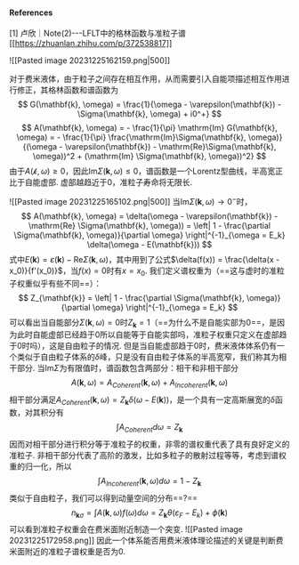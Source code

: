 #### References
[1] 卢欣｜Note(2)---LFLT中的格林函数与准粒子谱[[https://zhuanlan.zhihu.com/p/372538817]]


![[Pasted image 20231225162159.png|500]]

对于费米液体，由于粒子之间存在相互作用，从而需要引入自能项描述相互作用进行修正，其格林函数和谱函数为
$$
G(\mathbf{k}, \omega) = \frac{1}{\omega - \varepsilon(\mathbf{k}) - \Sigma(\mathbf{k}, \omega) + i0^+}
$$
$$
A(\mathbf{k}, \omega) 
= - \frac{1}{\pi} \mathrm{Im} G(\mathbf{k}, \omega) 
= - \frac{1}{\pi} \frac{\mathrm{Im}\Sigma(\mathbf{k}, \omega)}{(\omega - \varepsilon(\mathbf{k}) - \mathrm{Re}\Sigma(\mathbf{k}, \omega))^2 + (\mathrm{Im} \Sigma(\mathbf{k}, \omega))^2}
$$
由于$A(\mathcal{k}, \omega) \ge 0$，因此$\mathrm{Im} \Sigma(\mathbf{k}, \omega) \le 0$，谱函数是一个Lorentz型曲线，半高宽正比于自能虚部. 虚部越趋近于$0$，准粒子寿命将无限长.

![[Pasted image 20231225165102.png|500]]
当$\mathrm{Im} \Sigma(\mathbf{k}, \omega) \rightarrow 0^-$时，
$$
A(\mathbf{k}, \omega)
= \delta(\omega - \varepsilon(\mathbf{k}) - \mathrm{Re} \Sigma(\mathbf{k}, \omega)) 
= \left| 1 - \frac{\partial \Sigma(\mathbf{k}, \omega)}{\partial \omega} \right|^{-1}_{\omega = E_k} \delta(\omega - E(\mathbf{k}))
$$
式中$E(\mathbf{k}) = \varepsilon(\mathbf{k}) - \mathrm{Re} \Sigma(\mathbf{k}, \omega)$，其中用到了公式$\delta(f(x)) = \frac{\delta(x - x_0)}{f'(x_0)}$，当$f(x) = 0$时有$x = x_0$. 我们定义谱权重为（==这与虚时的准粒子权重似乎有些不同==）：
$$
Z_{\mathbf{k}} = \left| 1 - \frac{\partial \Sigma(\mathbf{k}, \omega)}{\partial \omega} \right|^{-1}_{\omega = E_k}
$$
可以看出当自能部分$\Sigma (\mathbf{k}, \omega) = 0$时$Z_{\mathbf{k}} = 1$（==为什么不是自能实部为$0$==，是因为此时自能虚部已经趋于$0$所以自能等于自能实部吗，准粒子权重只定义在虚部趋于$0$时吗），这是自由粒子的情况. 
但是当自能虚部趋于$0$时，费米液体体系仍有一个类似于自由粒子体系的$\delta$峰，只是没有自由粒子体系的半高宽窄，我们称其为相干部分. 当$\mathrm{Im} \Sigma$为有限值时，谱函数包含两部分：相干和非相干部分
$$
A(\mathbf{k}, \omega) = A_{Coherent}(\mathbf{k}, \omega) + A_{Incoherent}(\mathbf{k}, \omega)
$$
相干部分满足$A_{Coherent} (\mathbf{k}, \omega) = Z_{\mathbf{k}} \delta(\omega - E(\mathbf{k}))$，是一个具有一定高斯展宽的$\delta$函数，对其积分有
$$
\int A_{Coherent} d\omega = Z_{\mathbf{k}}
$$
因而对相干部分进行积分等于准粒子的权重，非零的谱权重代表了具有良好定义的准粒子. 非相干部分代表了高阶的激发，比如多粒子的散射过程等等，考虑到谱权重的归一化，所以
$$
\int A_{Incoherent}(\mathbf{k}, \omega) d\omega = 1 - Z_{\mathbf{k}}
$$
类似于自由粒子，我们可以得到动量空间的分布==?==
$$
n_{\mathbf{k} \sigma} = \int A(\mathbf{k}, \omega) f(\omega) d\omega = Z_{\mathbf{k}} \theta(\varepsilon_{F} - E_k) + \phi(\mathbf{k})
$$
可以看到准粒子权重会在费米面附近制造一个突变. 
![[Pasted image 20231225172958.png]]
因此一个体系能否用费米液体理论描述的关键是判断费米面附近的准粒子谱权重是否为$0$. 